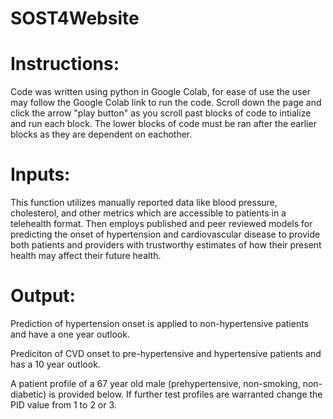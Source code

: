 # SOST4Website

# Instructions:

Code was written using python in Google Colab, for ease of use the user may follow the Google Colab link to run the code. Scroll down the page and click the arrow "play button" as you scroll past blocks of code to intialize and run each block. The lower blocks of code must be ran after the earlier blocks as they are dependent on eachother.

# Inputs:

This function utilizes manually reported data like blood pressure, cholesterol, and other metrics which are accessible to patients in a telehealth format. Then employs published and peer reviewed models for predicting the onset of hypertension and cardiovascular disease to provide both patients and providers with trustworthy estimates of how their present health may affect their future health.

# Output:

Prediction of hypertension onset is applied to non-hypertensive patients and have a one year outlook.

Prediciton of CVD onset to pre-hypertensive and hypertensive patients and has a 10 year outlook.

A patient profile of a 67 year old male (prehypertensive, non-smoking, non-diabetic) is provided below. If further test profiles are warranted change the PID value from 1 to 2 or 3.
